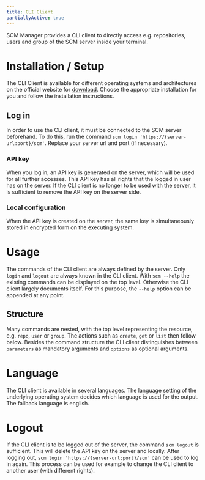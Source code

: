 ```yaml
---
title: CLI Client
partiallyActive: true
---
```


SCM Manager provides a CLI client to directly access e.g. repositories, users and group of the SCM server inside your terminal.

# Installation / Setup
The CLI Client is available for different operating systems and architectures on the official website for [download](https://scm-manager.org/cli/).
Choose the appropriate installation for you and follow the installation instructions.

## Log in
In order to use the CLI client, it must be connected to the SCM server beforehand.
To do this, run the command `scm login 'https://{server-url:port}/scm'`. Replace your server url and port (if necessary).

### API key
When you log in, an API key is generated on the server, which will be used for all further accesses.
This API key has all rights that the logged in user has on the server.
If the CLI client is no longer to be used with the server, it is sufficient to remove the API key on the server side.

### Local configuration
When the API key is created on the server, the same key is simultaneously stored in encrypted form on the executing system.

# Usage
The commands of the CLI client are always defined by the server. Only `login` and `logout` are always known in the CLI client.
With `scm --help` the existing commands can be displayed on the top level.
Otherwise the CLI client largely documents itself. For this purpose, the `--help` option can be appended at any point.

## Structure
Many commands are nested, with the top level representing the resource, e.g. `repo`, `user` or `group`.
The actions such as `create`, `get` or `list` then follow below.
Besides the command structure the CLI client distinguishes between `parameters` as mandatory arguments and `options` as optional arguments.

# Language
The CLI client is available in several languages. The language setting of the underlying operating system decides which language is used for the output. 
The fallback language is english.

# Logout
If the CLI client is to be logged out of the server, the command `scm logout` is sufficient.
This will delete the API key on the server and locally.
After logging out, `scm login 'https://{server-url:port}/scm'` can be used to log in again.
This process can be used for example to change the CLI client to another user (with different rights).
